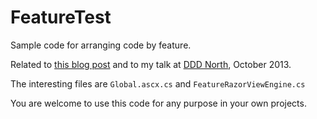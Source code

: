 FeatureTest
===========

Sample code for arranging code by feature. 

Related to [this blog post]([http://developer.7digital.com/blog/obvious-architecture](http://developer.7digital.com/blog/obvious-architecture)) and to my talk at [DDD North]([http://www.dddnorth.co.uk/](http://www.dddnorth.co.uk/)), October 2013.

The interesting files are `Global.ascx.cs` and `FeatureRazorViewEngine.cs`

You are welcome to use this code for any purpose in your own projects.


